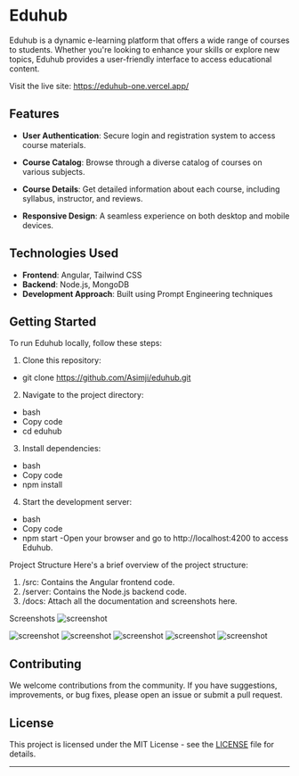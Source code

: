 # Eduhub
Eduhub is a dynamic e-learning platform that offers a wide range of courses to students. Whether you're looking to enhance your skills or explore new topics, Eduhub provides a user-friendly interface to access educational content.

Visit the live site: https://eduhub-one.vercel.app/
## Features

- **User Authentication**: Secure login and registration system to access course materials.
  
- **Course Catalog**: Browse through a diverse catalog of courses on various subjects.

- **Course Details**: Get detailed information about each course, including syllabus, instructor, and reviews.

- **Responsive Design**: A seamless experience on both desktop and mobile devices.

## Technologies Used

- **Frontend**: Angular, Tailwind CSS
- **Backend**: Node.js, MongoDB
- **Development Approach**: Built using Prompt Engineering techniques

## Getting Started

To run Eduhub locally, follow these steps:

1. Clone this repository:
- git clone https://github.com/Asimji/eduhub.git

2. Navigate to the project directory:
- bash
- Copy code
- cd eduhub

3. Install dependencies:
- bash
- Copy code
- npm install

4. Start the development server:
- bash
- Copy code
- npm start
-Open your browser and go to http://localhost:4200 to access Eduhub.

Project Structure
Here's a brief overview of the project structure:
1. /src: Contains the Angular frontend code.
2. /server: Contains the Node.js backend code.
3. /docs: Attach all the documentation and screenshots here.

   
Screenshots
<img src="frontend\eduhub\src\assests\edu-register.png" alt="screenshot" /> 


<img src="frontend\eduhub\src\assests\edu-login.png" alt="screenshot" />


<img src="frontend\eduhub\src\assests\edu-home.png" alt="screenshot" />


<img src="frontend\eduhub\src\assests\edu-course.png" alt="screenshot" />


<img src="frontend\eduhub\src\assests\edu-single.png" alt="screenshot" />


<img src="frontend\src\assests\evo-email-verify.png" alt="screenshot" />

## Contributing

We welcome contributions from the community. If you have suggestions, improvements, or bug fixes, please open an issue or submit a pull request.

## License

This project is licensed under the MIT License - see the [LICENSE](LICENSE) file for details.

---

